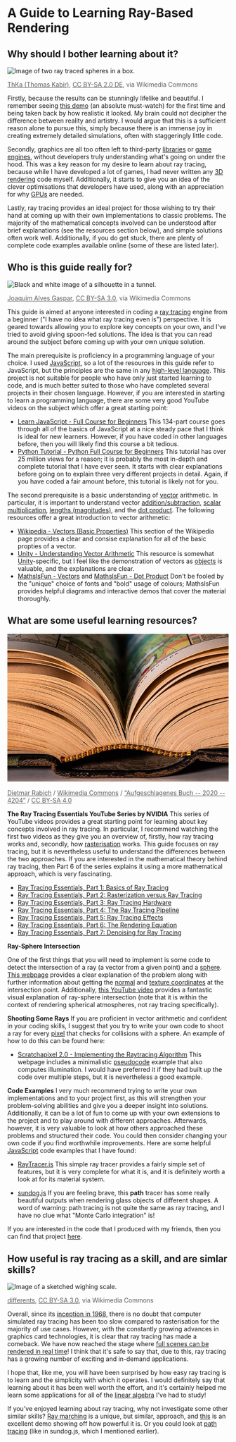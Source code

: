 # A Guide to Learning Ray-Based Rendering

## Why should I bother learning about it?

![Image of two ray traced spheres in a box.](https://upload.wikimedia.org/wikipedia/commons/0/0e/Box_-_Path_Tracing_High.png)

<span style="opacity: 0.7"><a href="https://commons.wikimedia.org/wiki/File:Box_-_Path_Tracing_High.png">ThKa (Thomas Kabir)</a>, <a href="https://creativecommons.org/licenses/by-sa/2.0/de/deed.en">CC BY-SA 2.0 DE</a>, via Wikimedia Commons</span>

Firstly, because the results can be stunningly lifelike and beautiful. I remember seeing [this demo](https://youtu.be/hTf1otkzTz4) (an absolute must-watch) for the first time and being taken back by how realistic it looked. My brain could not decipher the difference between reality and artistry. I would argue that this is a sufficient reason alone to pursue this, simply because there is an immense joy in creating extremely detailed simulations, often with staggeringly little code.

Secondly, graphics are all too often left to third-party [libraries](<https://en.wikipedia.org/wiki/Library_(computing)>) or [game engines](https://en.wikipedia.org/wiki/Game_engine), without developers truly understanding what's going on under the hood. This was a key reason for my desire to learn about ray tracing, because while I have developed a lot of games, I had never written any [3D rendering](https://en.wikipedia.org/wiki/3D_rendering) code myself. Additionally, it starts to give you an idea of the clever optimisations that developers have used, along with an appreciation for why [GPUs](https://en.wikipedia.org/wiki/Graphics_processing_unit) are needed.

Lastly, ray tracing provides an ideal project for those wishing to try their hand at coming up with their own implementations to classic problems. The majority of the mathematical concepts involved can be understood after brief explanations (see the resources section below), and simple solutions often work well. Additionally, if you do get stuck, there are plenty of complete code examples available online (some of these are listed later).

## Who is this guide really for?

![Black and white image of a silhouette in a tunnel.](https://upload.wikimedia.org/wikipedia/commons/f/f7/The_Photographer.jpg)

<span style="opacity: 0.7"><a href="https://commons.wikimedia.org/wiki/File:The_Photographer.jpg">Joaquim Alves Gaspar</a>, <a href="http://creativecommons.org/licenses/by-sa/3.0/">CC BY-SA 3.0</a>, via Wikimedia Commons</span>

This guide is aimed at anyone interested in coding a [ray tracing](<https://en.wikipedia.org/wiki/Ray_tracing_(graphics)>) engine from a beginner ("I have no idea what ray tracing even is") perspective. It is geared towards allowing you to explore key concepts on your own, and I've tried to avoid giving spoon-fed solutions. The idea is that you can read around the subject before coming up with your own unique solution.

The main prerequisite is proficiency in a programming language of your choice. I used [JavaScript](https://en.wikipedia.org/wiki/JavaScript), so a lot of the resources in this guide refer to JavaScript, but the principles are the same in any [high-level language](https://en.wikipedia.org/wiki/High-level_programming_language). This project is not suitable for people who have only just started learning to code, and is much better suited to those who have completed several projects in their chosen language. However, if you are interested in starting to learn a programming language, there are some very good YouTube videos on the subject which offer a great starting point:

- [Learn JavaScript - Full Course for Beginners](https://youtu.be/PkZNo7MFNFg)
  This 134-part course goes through all of the basics of JavaScript at a nice steady pace that I think is ideal for new learners. However, if you have coded in other languages before, then you will likely find this course a bit tedious.
- [Python Tutorial - Python Full Course for Beginners](https://youtu.be/_uQrJ0TkZlc)
  This tutorial has over 25 million views for a reason; it is probably the most in-depth and complete tutorial that I have ever seen. It starts with clear explanations before going on to explain three very different projects in detail. Again, if you have coded a fair amount before, this tutorial is likely not for you.

The second prerequisite is a basic understanding of [vector](<https://en.wikipedia.org/wiki/Vector_(mathematics_and_physics)>) arithmetic. In particular, it is important to understand vector [addition/subtraction](https://en.wikipedia.org/wiki/Euclidean_vector#Addition_and_subtraction), [scalar multiplication](https://en.wikipedia.org/wiki/Euclidean_vector#Scalar_multiplication), [lengths (magnitudes)](https://en.wikipedia.org/wiki/Euclidean_vector#Length), and the [dot product](https://en.wikipedia.org/wiki/Euclidean_vector#Dot_product). The following resources offer a great introduction to vector arithmetic:

- [Wikipedia - Vectors (Basic Properties)](https://en.wikipedia.org/wiki/Euclidean_vector#Basic_properties)
  This section of the Wikipedia page provides a clear and consise explanation for all of the basic propties of a vector.
- [Unity - Understanding Vector Arithmetic](https://docs.unity3d.com/2019.3/Documentation/Manual/UnderstandingVectorArithmetic.html)
  This resource is somewhat [Unity](<https://en.wikipedia.org/wiki/Unity_(game_engine)>)-specific, but I feel like the demonstration of vectors as [objects](<https://en.wikipedia.org/wiki/Object_(computer_science)>) is valuable, and the explanations are clear.
- [MathsIsFun - Vectors](https://www.mathsisfun.com/algebra/vectors.html) and [MathsIsFun - Dot Product](https://www.mathsisfun.com/algebra/vectors-dot-product.html)
  Don't be fooled by the "unique" choice of fonts and "bold" usage of colours; MathsIsFun provides helpful diagrams and interactive demos that cover the material thoroughly.

## What are some useful learning resources?

![Image of an open book.](images/open-book.jpg)

<span style="opacity: 0.7"><a href="/wiki/User:XRay" title="User:XRay">Dietmar Rabich</a>&nbsp;/ <a href="/wiki/Main_Page" title="Main Page">Wikimedia Commons</a>&nbsp;/ <span class="plainlinks noprint"><a class="external text" href="https://upload.wikimedia.org/wikipedia/commons/thumb/f/f9/Aufgeschlagenes_Buch_--_2020_--_4204.jpg/800px-Aufgeschlagenes_Buch_--_2020_--_4204.jpg">“Aufgeschlagenes Buch -- 2020 -- 4204”</a></span>&nbsp;/ <span class="plainlinks noprint"><a rel="nofollow" class="external text" href="https://creativecommons.org/licenses/by-sa/4.0/">CC&nbsp;BY-SA&nbsp;4.0</a></span></span>

**The Ray Tracing Essentials YouTube Series by NVIDIA**
This series of YouTube videos provides a great starting point for learning about key concepts involved in ray tracing. In particular, I recommend watching the first two videos as they give you an overview of, firstly, how ray tracing works and, secondly, how [rasterisation](https://en.wikipedia.org/wiki/Rasterisation) works. This guide focuses on ray tracing, but it is nevertheless useful to understand the differences between the two approaches. If you are interested in the mathematical theory behind ray tracing, then Part 6 of the series explains it using a more mathematical approach, which is very fascinating.

- [Ray Tracing Essentials, Part 1: Basics of Ray Tracing](https://youtu.be/gBPNO6ruevk)
- [Ray Tracing Essentials, Part 2: Rasterization versus Ray Tracing](https://youtu.be/ynCxnR1i0QY)
- [Ray Tracing Essentials, Part 3: Ray Tracing Hardware](https://youtu.be/EoQfX1q-VNE)
- [Ray Tracing Essentials, Part 4: The Ray Tracing Pipeline](https://youtu.be/LoKUmbvbcRY)
- [Ray Tracing Essentials, Part 5: Ray Tracing Effects](https://youtu.be/Rk5nD8tt_W4)
- [Ray Tracing Essentials, Part 6: The Rendering Equation](https://youtu.be/AODo_RjJoUA)
- [Ray Tracing Essentials, Part 7: Denoising for Ray Tracing](https://youtu.be/6O2B9BZiZjQ)

**Ray-Sphere Intersection**

One of the first things that you will need to implement is some code to detect the intersection of a ray (a vector from a given point) and a [sphere](https://en.wikipedia.org/wiki/Sphere). [This webpage](https://www.scratchapixel.com/lessons/3d-basic-rendering/minimal-ray-tracer-rendering-simple-shapes/ray-sphere-intersection) provides a clear explanation of the problem along with further information about getting the [normal](<https://en.wikipedia.org/wiki/Normal_(geometry)>) and [texture coordinates](https://en.wikipedia.org/wiki/UV_mapping) at the intersection point. Additionally, [this YouTube video](https://youtu.be/OCZTVpfMSys) provides a fantastic visual explanation of ray-sphere intersection (note that it is within the context of rendering spherical atmospheres, not ray tracing specifically).

**Shooting Some Rays**
If you are proficient in vector arithmetic and confident in your coding skills, I suggest that you try to write your own code to shoot a ray for every [pixel](https://en.wikipedia.org/wiki/Pixel) that checks for collisions with a sphere. An example of how to do this can be found here:

- [Scratchapixel 2.0 - Implementing the Raytracing Algorithm](https://www.scratchapixel.com/lessons/3d-basic-rendering/introduction-to-ray-tracing/implementing-the-raytracing-algorithm)
  This webpage includes a minimalistic [pseudocode](https://en.wikipedia.org/wiki/Pseudocode) example that also computes illumination. I would have preferred it if they had built up the code over multiple steps, but it is nevertheless a good example.

**Code Examples**
I very much recommend trying to write your own implementations and to your project first, as this will strengthen your problem-solving abilities and give you a deeper insight into solutions. Additionally, it can be a lot of fun to come up with your own extensions to the project and to play around with different approaches. Afterwards, however, it is very valuable to look at how others approached these problems and structured their code. You could then consider changing your own code if you find worthwhile improvements. Here are some helpful [JavaScript](https://en.wikipedia.org/wiki/JavaScript) code examples that I have found:

- [RayTracer.js](https://github.com/ercang/raytracer-js)
  This simple ray tracer provides a fairly simple set of features, but it is very complete for what it is, and it is definitely worth a look at for its material system.

- [sundog.js](https://github.com/sporsh/sundog.js)
  If you are feeling brave, this **path** tracer has some really beautiful outputs when rendering glass objects of different shapes. A word of warning: path tracing is not quite the same as ray tracing, and I have no clue what "Monte Carlo integration" is!

If you are interested in the code that I produced with my friends, then you can find that project [here](https://github.com/Muirey03/MiniRay).

## How useful is ray tracing as a skill, and are simlar skills?

![Image of a sketched wighing scale.](https://upload.wikimedia.org/wikipedia/commons/c/c8/Sch%C3%BCtte_%26_P%C3%B6ppe_Fabrik_hauswirtschaftlicher_Maschinen_Hannover-Linden_Rechnung_1909-01-16_R%C3%BCckseite_Detail_IIIII.jpg)

<span style="opacity: 0.7"><a href="https://commons.wikimedia.org/wiki/File:Sch%C3%BCtte_%26_P%C3%B6ppe_Fabrik_hauswirtschaftlicher_Maschinen_Hannover-Linden_Rechnung_1909-01-16_R%C3%BCckseite_Detail_IIIII.jpg">differents</a>, <a href="https://creativecommons.org/licenses/by-sa/3.0">CC BY-SA 3.0</a>, via Wikimedia Commons</span>

Overall, since its [inception in 1968](<https://en.wikipedia.org/wiki/Ray_tracing_(graphics)#History>), there is no doubt that computer simulated ray tracing has been too slow compared to rasterisation for the majority of use cases. However, with the constantly growing advances in graphics card technologies, it is clear that ray tracing has made a comeback. We have now reached the stage where [full scenes can be rendered in real time](https://www.geeks3d.com/20210419/nvidia-rtx-tech-demo-the-attic-ray-tracing-unreal-engine/)! I think that it's safe to say that, due to this, ray tracing has a growing number of exciting and in-demand applications.

I hope that, like me, you will have been surprised by how easy ray tracing is to learn and the simplicity with which it operates. I would definitely say that learning about it has been well worth the effort, and it's certainly helped me learn some applications for all of the [linear algebra](https://en.wikipedia.org/wiki/Linear_algebra) I've had to study!

If you've enjoyed learning about ray tracing, why not investigate some other similar skills? [Ray marching](https://en.wikipedia.org/wiki/Volume_ray_casting#Ray_Marching) is a unique, but similar, approach, and [this](https://youtu.be/9U0XVdvQwAI) is an excellent demo showing off how powerful it is. Or you could look at [path tracing](https://en.wikipedia.org/wiki/Path_tracing) (like in sundog.js, which I mentioned earlier).
